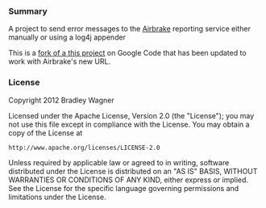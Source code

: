 ### Summary

A project to send error messages to the [Airbrake](http://airbrake.io) reporting service either manually or using a log4j appender

This is a [fork of a this project](http://code.google.com/p/hoptoad/) on Google Code that has been updated to work with Airbrake's new URL.

### License

Copyright 2012 Bradley Wagner

Licensed under the Apache License, Version 2.0 (the "License");
you may not use this file except in compliance with the License.
You may obtain a copy of the License at

    http://www.apache.org/licenses/LICENSE-2.0

Unless required by applicable law or agreed to in writing, software
distributed under the License is distributed on an "AS IS" BASIS,
WITHOUT WARRANTIES OR CONDITIONS OF ANY KIND, either express or implied.
See the License for the specific language governing permissions and
limitations under the License.
